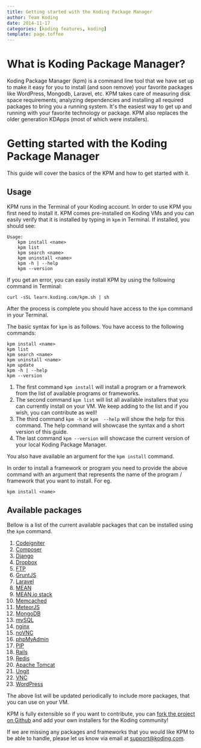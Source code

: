 ```yaml
---
title: Getting started with the Koding Package Manager
author: Team Koding
date: 2014-11-17
categories: [koding features, koding]
template: page.toffee
---
```


# What is Koding Package Manager?

Koding Package Manager (kpm) is a command line tool that we have set up to make it easy for you to install (and soon remove) your favorite packages like WordPress, Mongodb, Laravel, etc. KPM takes care of measuring disk space requirements, analyzing dependencies and installing all required packages to bring you a running system. It's the easiest way to get up and running with your favorite technology or package. KPM also replaces the older generation KDApps (most of which were installers).

# Getting started with the Koding Package Manager

This guide will cover the basics of the KPM and how to get started with it.

## Usage

KPM runs in the Terminal of your Koding account. In order to use KPM you first need to install it. KPM comes pre-installed on Koding VMs and you can easily verify that it is installed by typing in `kpm` in Terminal. If installed, you should see:
```
Usage:
    kpm install <name>
    kpm list
    kpm search <name>
    kpm uninstall <name>
    kpm -h | --help
    kpm --version
```
If you get an error, you can easily install KPM by using the following command in Terminal:
```text
curl -sSL learn.koding.com/kpm.sh | sh
```

After the process is complete you should have access to the `kpm` command in your Terminal.

The basic syntax for `kpm` is as follows. You have access to the following commands:

```
kpm install <name>
kpm list
kpm search <name>
kpm uninstall <name>
kpm update
kpm -h | --help
kpm --version
```

1. The first command `kpm install` will install a program or a framework from the list of available programs or frameworks.
2. The second command `kpm list` will list all available installers that you can currently install on your VM. We keep adding to the list and if you wish, you can contribute as well!
3. The third command `kpm -h` or  `kpm  --help` will show the help for this command. The help command will showcase the syntax and a short version of this guide.
4. The last command `kpm --version` will showcase the current version of your local Koding Package Manager.

You also have available an argument for the `kpm install` command. 

In order to install a framework or program you need to provide the above command with an argument that represents the name of the program / framework that you want to install. For eg.

```
kpm install <name>
```

## Available packages

Bellow is a list of the current available packages that can be installed using the `kpm` command.

1. [Codeigniter](http://learn.koding.com/guides/codeigniter-for-beginners/)
2. [Composer](http://learn.koding.com/guides/installing-composer)
3. [Django](http://learn.koding.com/guides/setting-framework-webserver/#django)
4. [Dropbox](http://learn.koding.com/guides/dropbox-for-file-sync/)
5. [FTP](http://learn.koding.com/guides/setting-up-ftp-on-koding)
6. [GruntJS](http://learn.koding.com/guides/installing-gruntjs)
7. [Laravel](http://learn.koding.com/guides/setting-framework-webserver/#laravel-4-and-artisan)
8. [MEAN](#)
9. [MEAN.io stack](http://learn.koding.com/guides/installing-mean-io/)
10. [Memcached](http://learn.koding.com/guides/install-memcache/)
11. [MeteorJS](http://learn.koding.com/guides/setting-framework-webserver/#meteorjs)
12. [MongoDB](http://learn.koding.com/guides/install-mongodb/)
13. [mySQL](http://learn.koding.com/guides/installing-mysql)
14. [nginx](http://learn.koding.com/guides/nginx)
15. [noVNC](#)
16. [phpMyAdmin](http://learn.koding.com/guides/install-phpmyadmin)
17. [PIP](http://learn.koding.com/guides/getting-started-python/)
18. [Rails](http://learn.koding.com/guides/setting-framework-webserver/#rails)
19. [Redis](http://learn.koding.com/guides/install-redis/)
20. [Apache Tomcat](http://learn.koding.com/guides/apache-tomcat-on-koding)
21. [Ungit](http://learn.koding.com/guides/using-github)
22. [VNC](#)
23. [WordPress](http://learn.koding.com/guides/installing-wordpress)

The above list will be updated periodically to include more packages, that you can use on your VM.

KPM is fully extensible so if you want to contribute, you can [fork the project on Github](https://github.com/koding/kpm-scripts) and add your own installers for the Koding community!

If we are missing any packages and frameworks that you would like KPM to be able to handle, please let us know via email at support@koding.com.

